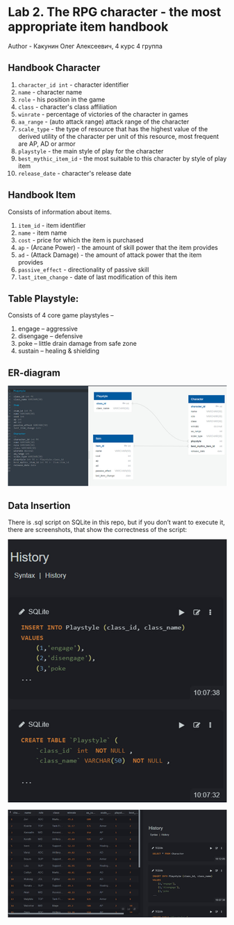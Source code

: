 # Lab 2. The RPG character - the most appropriate item handbook
Author - Какунин Олег Алексеевич, 4 курс 4 группа
## Handbook Character

1) `character_id int` - character identifier
2) `name` - character name
3) `role` - his position in the game
4) `class` - character's class affiliation
5) `winrate` - percentage of victories of the character in games
6) `aa_range` - (auto attack range) attack range of the character 
7) `scale_type` - the type of resource that has the highest value of the derived utility of the character per unit of this resource, most frequent are AP, AD or armor 
8) `playstyle` - the main style of play for the character
9) `best_mythic_item_id` - the most suitable to this character by style of play item
10) `release_date` - character's release date

## Handbook Item

Consists of information about items.
1) `item_id` - item identifier
2) `name` - item name
3) `cost` - price for which the item is purchased
4) `ap` - (Arcane Power) - the amount of skill power that the item provides
5) `ad` - (Attack Damage) - the amount of attack power that the item provides
6) `passive_effect` - directionality of passive skill 
7) `last_item_change` - date of last modification of this item

## Table Playstyle:

Consists of 4 core game playstyles –
1)	engage – aggressive
2)	disengage – defensive
3)	poke – little drain damage from safe zone
4)	sustain – healing & shielding 

## ER-diagram

![Image alt](https://github.com/dopeoid/csd_lab2.1-3/blob/main/src/diagram.jpg)

## Data Insertion

There is .sql script on SQLite in this repo, but if you don’t want to execute it, there are screenshots, that show the correctness of the script:
 
![Image alt](https://github.com/dopeoid/csd_lab2.1-3/blob/main/src/scr1.jpg)

![Image alt](https://github.com/dopeoid/csd_lab2.1-3/blob/main/src/scr2.jpg)


